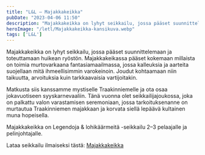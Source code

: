 ```yaml
---
title: "L&L – Majakkakeikka"
pubDate: "2023-04-06 11:50"
description: "Majakkakeikka on lyhyt seikkailu, jossa pääset suunnittelemaan ja toteuttamaan huikean ryöstön. Majakkakeikassa pääset kokemaan millaista on toimia murtovarkaana fantasiamaailmassa, jossa..."
heroImage: "/letl/Majakkakeikka-kansikuva.webp"
tags: ['L&L']
---
```

Majakkakeikka on lyhyt seikkailu, jossa pääset suunnittelemaan ja toteuttamaan huikean ryöstön. Majakkakeikassa pääset kokemaan millaista on toimia murtovarkaana fantasiamaailmassa, jossa kalleuksia ja aarteita suojellaan mitä ihmeellisimmin varokeinoin. Joudut kohtaamaan niin taikuutta, arvoituksia kuin tarkkaavaisia vartijoitakin.

Matkusta siis kanssamme mystiselle Traakinniemelle ja ota osaa jokavuotiseen syyskarnevaaliin. Tänä vuonna olet seikkailijajoukossa, joka on palkattu valon varastamisen seremoniaan, jossa tarkoituksenanne on murtautua Traakinniemen majakkaan ja korvata siellä lepäävä kultainen muna hopeisella.

Majakkakeikka on Legendoja & lohikäärmeitä -seikkailu 2–3 pelaajalle ja pelinjohtajalle.

Lataa seikkailu ilmaiseksi tästä: [Majakkakeikka][link1]

[link1]: /letl/LL-Majakkakeikka.pdf